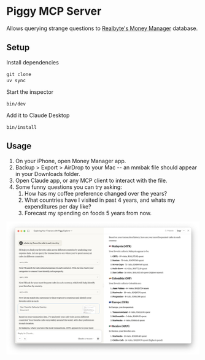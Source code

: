 # Piggy MCP Server

Allows querying strange questions to [Realbyte's Money Manager](https://realbyteapps.com/) database.

## Setup

Install dependencies

```
git clone
uv sync
```

Start the inspector

```
bin/dev
```


Add it to Claude Desktop

```
bin/install
```

## Usage

1. On your iPhone, open Money Manager app.
2. Backup > Export > AirDrop to your Mac -- an mmbak file should appear in your Downloads folder.
3. Open Claude app, or any MCP client to interact with the file.
4. Some funny questions you can try asking:
    1. How has my coffee preference changed over the years?
    2. What countries have I visited in past 4 years, and whats my expenditures per day like?
    3. Forecast my spending on foods 5 years from now.

![Screenshot of Claude answering 'what are my favourite cafes'](media/piggy-claude-01.png)